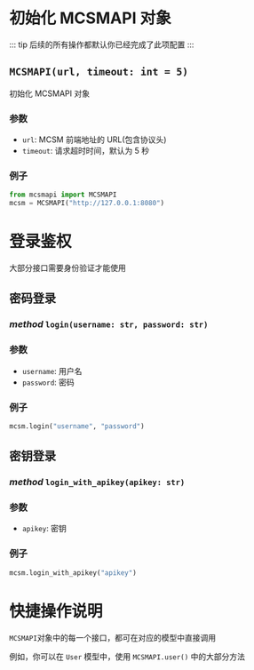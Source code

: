 # 初始化 MCSMAPI 对象

::: tip
后续的所有操作都默认你已经完成了此项配置
:::

## `MCSMAPI(url, timeout: int = 5)`

初始化 MCSMAPI 对象

### 参数

- `url`: MCSM 前端地址的 URL(包含协议头)
- `timeout`: 请求超时时间，默认为 5 秒

### 例子

```py
from mcsmapi import MCSMAPI
mcsm = MCSMAPI("http://127.0.0.1:8080")
```

# 登录鉴权

大部分接口需要身份验证才能使用

## 密码登录

### _method_ `login(username: str, password: str)`

### 参数

- `username`: 用户名
- `password`: 密码

### 例子

```py
mcsm.login("username", "password")
```

## 密钥登录

### _method_ `login_with_apikey(apikey: str)`

### 参数

- `apikey`: 密钥

### 例子

```py
mcsm.login_with_apikey("apikey")
```

# 快捷操作说明

`MCSMAPI`对象中的每一个接口，都可在对应的模型中直接调用

例如，你可以在 `User` 模型中，使用 `MCSMAPI.user()` 中的大部分方法
